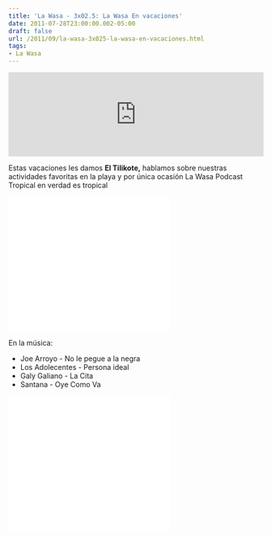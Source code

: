 ```yaml
---
title: 'La Wasa - 3x02.5: La Wasa En vacaciones'
date: 2011-07-28T23:00:00.002-05:00
draft: false
url: /2011/09/la-wasa-3x025-la-wasa-en-vacaciones.html
tags: 
- La Wasa
---
```


<iframe width="100%" height="166" scrolling="no" frameborder="no" src="https://w.soundcloud.com/player/?url=http%3A%2F%2Fapi.soundcloud.com%2Ftracks%2F85037782&amp;color=ff6600&amp;auto_play=false&amp;show_artwork=true"></iframe>

Estas vacaciones les damos **El Tilikote,** hablamos sobre nuestras actividades favoritas en la playa y por única ocasión La Wasa Podcast Tropical en verdad es tropical

  

  

  

<object class="BLOGGER-youtube-video" classid="clsid:D27CDB6E-AE6D-11cf-96B8-444553540000" codebase="http://download.macromedia.com/pub/shockwave/cabs/flash/swflash.cab#version=6,0,40,0" data-thumbnail-src="http://3.gvt0.com/vi/JiR1APoFXdc/0.jpg" height="266" width="320">
<param name="movie" value="//www.youtube.com/v/JiR1APoFXdc&amp;fs=1&amp;source=uds">
<param name="bgcolor" value="#FFFFFF">
<embed width="320" height="266" src="//www.youtube.com/v/JiR1APoFXdc&amp;fs=1&amp;source=uds" type="application/x-shockwave-flash">
</object>

  

En la música:  

*   Joe Arroyo  \- No le pegue a la negra
*   Los Adolecentes  \- Persona ideal
*   Galy Galiano  \- La Cita
*   Santana  \- Oye Como Va

<object class="BLOGGER-youtube-video" classid="clsid:D27CDB6E-AE6D-11cf-96B8-444553540000" codebase="http://download.macromedia.com/pub/shockwave/cabs/flash/swflash.cab#version=6,0,40,0" data-thumbnail-src="http://2.gvt0.com/vi/q3XSXvas7wY/0.jpg" height="266" width="320">
<param name="movie" value="//www.youtube.com/v/q3XSXvas7wY&amp;fs=1&amp;source=uds">
<param name="bgcolor" value="#FFFFFF">
<embed width="320" height="266" src="//www.youtube.com/v/q3XSXvas7wY&amp;fs=1&amp;source=uds" type="application/x-shockwave-flash">
</object>